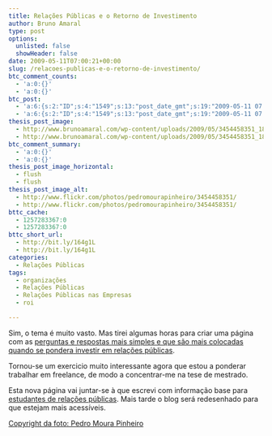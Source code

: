 ```yaml
---
title: Relações Públicas e o Retorno de Investimento
author: Bruno Amaral
type: post
options:
  unlisted: false
  showHeader: false
date: 2009-05-11T07:00:21+00:00
slug: /relacoes-publicas-e-o-retorno-de-investimento/
btc_comment_counts:
  - 'a:0:{}'
  - 'a:0:{}'
btc_post:
  - 'a:6:{s:2:"ID";s:4:"1549";s:13:"post_date_gmt";s:19:"2009-05-11 07:00:21";s:23:"initial_import_date_gmt";s:19:"2009-05-11 07:04:37";s:20:"last_import_date_gmt";s:19:"2009-06-05 13:34:43";s:4:"hits";s:1:"0";s:6:"misses";s:3:"823";}'
  - 'a:6:{s:2:"ID";s:4:"1549";s:13:"post_date_gmt";s:19:"2009-05-11 07:00:21";s:23:"initial_import_date_gmt";s:19:"2009-05-11 07:04:37";s:20:"last_import_date_gmt";s:19:"2009-06-05 13:34:43";s:4:"hits";s:1:"0";s:6:"misses";s:3:"823";}'
thesis_post_image:
  - http://www.brunoamaral.com/wp-content/uploads/2009/05/3454458351_18c7c323f1_b-550px-w.jpg
  - http://www.brunoamaral.com/wp-content/uploads/2009/05/3454458351_18c7c323f1_b-550px-w.jpg
btc_comment_summary:
  - 'a:0:{}'
  - 'a:0:{}'
thesis_post_image_horizontal:
  - flush
  - flush
thesis_post_image_alt:
  - http://www.flickr.com/photos/pedromourapinheiro/3454458351/
  - http://www.flickr.com/photos/pedromourapinheiro/3454458351/
bttc_cache:
  - 1257283367:0
  - 1257283367:0
bttc_short_url:
  - http://bit.ly/164g1L
  - http://bit.ly/164g1L
categories:
  - Relações Públicas
tags:
  - organizações
  - Relações Públicas
  - Relações Públicas nas Empresas
  - roi

---
```

Sim, o tema é muito vasto. Mas tirei algumas horas para criar uma página com as [perguntas e respostas mais simples e que são mais colocadas quando se pondera investir em relações públicas][1].

Tornou-se um exercicio muito interessante agora que estou a ponderar trabalhar em freelance, de modo a concentrar-me na tese de mestrado.

Esta nova página vai juntar-se à que escrevi com informação base para [estudantes de relações públicas][2]. Mais tarde o blog será redesenhado para que estejam mais acessíveis.

<p class="note">
  <a href="http://www.flickr.com/photos/pedromourapinheiro/3454458351/">Copyright da foto: Pedro Moura Pinheiro</a>
</p>

 [1]: /retorno-de-investimento-relacoes-publicas/
 [2]: http://www.brunoamaral.com/definicoes-relacoes-publicas/